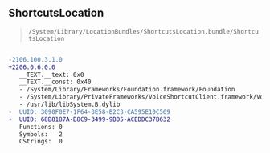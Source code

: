 ## ShortcutsLocation

> `/System/Library/LocationBundles/ShortcutsLocation.bundle/ShortcutsLocation`

```diff

-2106.100.3.1.0
+2206.0.6.0.0
   __TEXT.__text: 0x0
   __TEXT.__const: 0x40
   - /System/Library/Frameworks/Foundation.framework/Foundation
   - /System/Library/PrivateFrameworks/VoiceShortcutClient.framework/VoiceShortcutClient
   - /usr/lib/libSystem.B.dylib
-  UUID: 3090F0E7-1F64-3E58-B2C3-CA595E10C569
+  UUID: 68B8187A-B8C9-3499-9B05-ACEDDC37B632
   Functions: 0
   Symbols:   2
   CStrings:  0

```
